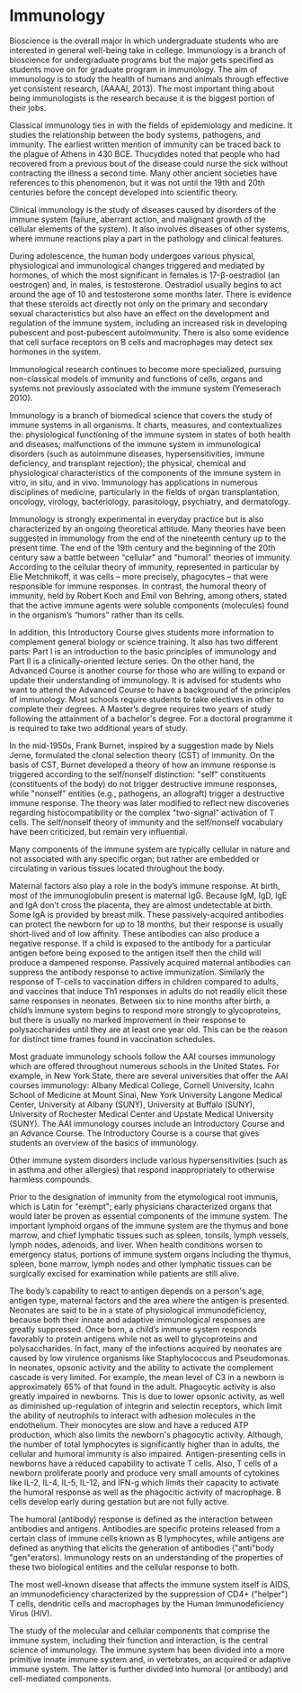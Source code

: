 # Immunology

Bioscience is the overall major in which undergraduate students who are interested in general well-being take in college. Immunology is a branch of bioscience for undergraduate programs but the major gets specified as students move on for graduate program in immunology. The aim of immunology is to study the health of humans and animals through effective yet consistent research, (AAAAI, 2013). The most important thing about being immunologists is the research because it is the biggest portion of their jobs.

Classical immunology ties in with the fields of epidemiology and medicine. It studies the relationship between the body systems, pathogens, and immunity. The earliest written mention of immunity can be traced back to the plague of Athens in 430 BCE. Thucydides noted that people who had recovered from a previous bout of the disease could nurse the sick without contracting the illness a second time. Many other ancient societies have references to this phenomenon, but it was not until the 19th and 20th centuries before the concept developed into scientific theory.

Clinical immunology is the study of diseases caused by disorders of the immune system (failure, aberrant action, and malignant growth of the cellular elements of the system). It also involves diseases of other systems, where immune reactions play a part in the pathology and clinical features.

During adolescence, the human body undergoes various physical, physiological and immunological changes triggered and mediated by hormones, of which the most significant in females is 17-β-oestradiol (an oestrogen) and, in males, is testosterone. Oestradiol usually begins to act around the age of 10 and testosterone some months later. There is evidence that these steroids act directly not only on the primary and secondary sexual characteristics but also have an effect on the development and regulation of the immune system, including an increased risk in developing pubescent and post-pubescent autoimmunity. There is also some evidence that cell surface receptors on B cells and macrophages may detect sex hormones in the system.

Immunological research continues to become more specialized, pursuing non-classical models of immunity and functions of cells, organs and systems not previously associated with the immune system (Yemeserach 2010).

Immunology is a branch of biomedical science that covers the study of immune systems in all organisms. It charts, measures, and contextualizes the: physiological functioning of the immune system in states of both health and diseases; malfunctions of the immune system in immunological disorders (such as autoimmune diseases, hypersensitivities, immune deficiency, and transplant rejection); the physical, chemical and physiological characteristics of the components of the immune system in vitro, in situ, and in vivo. Immunology has applications in numerous disciplines of medicine, particularly in the fields of organ transplantation, oncology, virology, bacteriology, parasitology, psychiatry, and dermatology.

Immunology is strongly experimental in everyday practice but is also characterized by an ongoing theoretical attitude. Many theories have been suggested in immunology from the end of the nineteenth century up to the present time. The end of the 19th century and the beginning of the 20th century saw a battle between "cellular" and "humoral" theories of immunity. According to the cellular theory of immunity, represented in particular by Elie Metchnikoff, it was cells – more precisely, phagocytes – that were responsible for immune responses. In contrast, the humoral theory of immunity, held by Robert Koch and Emil von Behring, among others, stated that the active immune agents were soluble components (molecules) found in the organism’s “humors” rather than its cells.

In addition, this Introductory Course gives students more information to complement general biology or science training. It also has two different parts: Part I is an introduction to the basic principles of immunology and Part II is a clinically-oriented lecture series. On the other hand, the Advanced Course is another course for those who are willing to expand or update their understanding of immunology. It is advised for students who want to attend the Advanced Course to have a background of the principles of immunology. Most schools require students to take electives in other to complete their degrees. A Master’s degree requires two years of study following the attainment of a bachelor's degree. For a doctoral programme it is required to take two additional years of study.

In the mid-1950s, Frank Burnet, inspired by a suggestion made by Niels Jerne, formulated the clonal selection theory (CST) of immunity. On the basis of CST, Burnet developed a theory of how an immune response is triggered according to the self/nonself distinction: "self" constituents (constituents of the body) do not trigger destructive immune responses, while "nonself" entities (e.g., pathogens, an allograft) trigger a destructive immune response. The theory was later modified to reflect new discoveries regarding histocompatibility or the complex "two-signal" activation of T cells. The self/nonself theory of immunity and the self/nonself vocabulary have been criticized, but remain very influential.

Many components of the immune system are typically cellular in nature and not associated with any specific organ; but rather are embedded or circulating in various tissues located throughout the body.

Maternal factors also play a role in the body’s immune response. At birth, most of the immunoglobulin present is maternal IgG. Because IgM, IgD, IgE and IgA don’t cross the placenta, they are almost undetectable at birth. Some IgA is provided by breast milk. These passively-acquired antibodies can protect the newborn for up to 18 months, but their response is usually short-lived and of low affinity. These antibodies can also produce a negative response. If a child is exposed to the antibody for a particular antigen before being exposed to the antigen itself then the child will produce a dampened response. Passively acquired maternal antibodies can suppress the antibody response to active immunization. Similarly the response of T-cells to vaccination differs in children compared to adults, and vaccines that induce Th1 responses in adults do not readily elicit these same responses in neonates. Between six to nine months after birth, a child’s immune system begins to respond more strongly to glycoproteins, but there is usually no marked improvement in their response to polysaccharides until they are at least one year old. This can be the reason for distinct time frames found in vaccination schedules.

Most graduate immunology schools follow the AAI courses immunology which are offered throughout numerous schools in the United States. For example, in New York State, there are several universities that offer the AAI courses immunology: Albany Medical College, Cornell University, Icahn School of Medicine at Mount Sinai, New York University Langone Medical Center, University at Albany (SUNY), University at Buffalo (SUNY), University of Rochester Medical Center and Upstate Medical University (SUNY). The AAI immunology courses include an Introductory Course and an Advance Course. The Introductory Course is a course that gives students an overview of the basics of immunology.

Other immune system disorders include various hypersensitivities (such as in asthma and other allergies) that respond inappropriately to otherwise harmless compounds.

Prior to the designation of immunity from the etymological root immunis, which is Latin for "exempt"; early physicians characterized organs that would later be proven as essential components of the immune system. The important lymphoid organs of the immune system are the thymus and bone marrow, and chief lymphatic tissues such as spleen, tonsils, lymph vessels, lymph nodes, adenoids, and liver. When health conditions worsen to emergency status, portions of immune system organs including the thymus, spleen, bone marrow, lymph nodes and other lymphatic tissues can be surgically excised for examination while patients are still alive.

The body’s capability to react to antigen depends on a person's age, antigen type, maternal factors and the area where the antigen is presented. Neonates are said to be in a state of physiological immunodeficiency, because both their innate and adaptive immunological responses are greatly suppressed. Once born, a child’s immune system responds favorably to protein antigens while not as well to glycoproteins and polysaccharides. In fact, many of the infections acquired by neonates are caused by low virulence organisms like Staphylococcus and Pseudomonas. In neonates, opsonic activity and the ability to activate the complement cascade is very limited. For example, the mean level of C3 in a newborn is approximately 65% of that found in the adult. Phagocytic activity is also greatly impaired in newborns. This is due to lower opsonic activity, as well as diminished up-regulation of integrin and selectin receptors, which limit the ability of neutrophils to interact with adhesion molecules in the endothelium. Their monocytes are slow and have a reduced ATP production, which also limits the newborn's phagocytic activity. Although, the number of total lymphocytes is significantly higher than in adults, the cellular and humoral immunity is also impaired. Antigen-presenting cells in newborns have a reduced capability to activate T cells. Also, T cells of a newborn proliferate poorly and produce very small amounts of cytokines like IL-2, IL-4, IL-5, IL-12, and IFN-g which limits their capacity to activate the humoral response as well as the phagocitic activity of macrophage. B cells develop early during gestation but are not fully active.

The humoral (antibody) response is defined as the interaction between antibodies and antigens. Antibodies are specific proteins released from a certain class of immune cells known as B lymphocytes, while antigens are defined as anything that elicits the generation of antibodies ("anti"body "gen"erators). Immunology rests on an understanding of the properties of these two biological entities and the cellular response to both.

The most well-known disease that affects the immune system itself is AIDS, an immunodeficiency characterized by the suppression of CD4+ ("helper") T cells, dendritic cells and macrophages by the Human Immunodeficiency Virus (HIV).

The study of the molecular and cellular components that comprise the immune system, including their function and interaction, is the central science of immunology. The immune system has been divided into a more primitive innate immune system and, in vertebrates, an acquired or adaptive immune system. The latter is further divided into humoral (or antibody) and cell-mediated components.